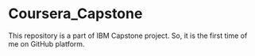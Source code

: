# Coursera_Capstone
This repository is a part of IBM Capstone project. So, it is the first time of me on GitHub platform.

